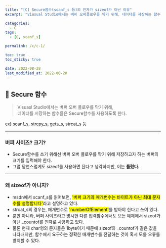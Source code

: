 ```yaml
---
title: "[C] Secure함수(scanf_s 등)의 인자가 sizeof가 아닌 이유"
excerpt: "Viusual Studio에서는 버퍼 오퍼플로우를 막기 위해, 데이터를 저장하는 함수들은 Secure함수를 사용하도록 한다"

categories:
  - C
tags:
  - [C, scanf_s]

permalink: /c/c-1/

toc: true
toc_sticky: true

date: 2022-08-28
last_modified_at: 2022-08-28
---
```


## 🦥 Secure 함수

>Visuasl Studio에서는 버퍼 오버 플로우를 막기 위해, <br>
>데이터를 저장하는 함수들은 Secure함수를 사용하도록 한다.

ex) scanf_s, strcpy_s, gets_s, strcat_s 등

---

### 버퍼 사이즈? 크기? 

- Secure함수를 쓰기 위해선 버퍼 오버 플로우를 막기 위해 저장하고자 하는 버퍼의 크기를 입력해야 한다.
- 그럼 당연스럽게도 sizeof를 사용하면 된다고 생각하지만, 이는 **틀렸다**.

---

### 왜 sizeof가 아니지?

- msdn에서 scanf_s를 읽어보면, <mark>'버퍼 크기의 매개변수는 바이트가 아닌 최대 문자수를 설명합니다'</mark>라고 설명하고 있다.
- strcat_s의 경우는, 매개변수로 <mark>'numberOfElement'</mark>를 받아야 한다고 쓰여 있다.
- 뿐만 아니라, 버퍼 사이즈라고 명시한 다른 입력함수에서도 모든 예제에서 sizeof가 아닌 _countof를 인자로 사용하고 있다.
- 물론 현재 char형의 문자들은 1byte이기 때문에 sizeof와 _countof가 같은 값을 나타내지만, 함수에서 요구하는 정확한 매개변수를 전달하는 것이 혹시 모를 오류를 방지할 수 있다.

